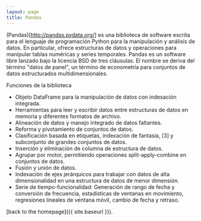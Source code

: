 ```yaml
---
layout: page
title: Pandas
---
```


(Pandas)[http://pandas.pydata.org/] es una biblioteca de software escrita para el lenguaje de programación Python para la manipulación y análisis de datos. En particular, ofrece estructuras de datos y operaciones para manipular tablas numéricas y series temporales. Pandas es un software libre lanzado bajo la licencia BSD de tres cláusulas. El nombre se deriva del término "datos de panel", un término de econometría para conjuntos de datos estructurados multidimensionales.

Funciones de la biblioteca

* Objeto DataFrame para la manipulación de datos con indexación integrada.
* Herramientas para leer y escribir datos entre estructuras de datos en memoria y diferentes formatos de archivo.
* Alineación de datos y manejo integrado de datos faltantes.
* Reforma y pivotamiento de conjuntos de datos.
* Clasificación basada en etiquetas, indexación de fantasía, [3] y subconjunto de grandes conjuntos de datos.
* Inserción y eliminación de columna de estructura de datos.
* Agrupar por motor, permitiendo operaciones split-apply-combine en conjuntos de datos.
* Fusión y unión de datos.
* Indexación de ejes jerárquicos para trabajar con datos de alta dimensionalidad en una estructura de datos de menor dimensión.
* Serie de tiempo-funcionalidad: Generación de rango de fecha y conversión de frecuencia, estadísticas de ventanas en movimiento, regresiones lineales de ventana móvil, cambio de fecha y retraso.

[back to the homepage]({{ site.baseurl }}).
